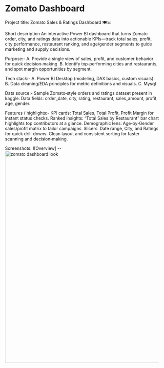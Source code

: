 # Zomato Dashboard
Project title:
Zomato Sales & Ratings Dashboard 🍽️📊

Short description
An interactive Power BI dashboard that turns Zomato order, city, and ratings data into actionable KPIs—track total sales, profit, city performance, restaurant ranking, and age/gender segments to guide marketing and supply decisions.

Purpose:-
A. Provide a single view of sales, profit, and customer behavior for quick decision‑making.
B. Identify top‑performing cities and restaurants, and spot margin opportunities by segment.

Tech stack:-
A. Power BI Desktop (modeling, DAX basics, custom visuals).
B. Data cleaning/EDA principles for metric definitions and visuals.
C. Mysql

Data source:-
Sample Zomato‑style orders and ratings dataset present in kaggle.
Data fields: order_date, city, rating, restaurant, sales_amount, profit, age, gender.

Features / highlights:-
KPI cards: Total Sales, Total Profit, Profit Margin for instant status checks.
Ranked insights: “Total Sales by Restaurant” bar chart highlights top contributors at a glance.
Demographic lens: Age‑by‑Gender sales/profit matrix to tailor campaigns.
Slicers: Date range, City, and Ratings for quick drill‑downs.
Clean layout and consistent sorting for faster scanning and decision‑making.

Screenshots:
![Overview] -- 
<img width="1286" height="695" alt="zomato dashboard look" src="https://github.com/user-attachments/assets/dd666f02-a1a8-4ece-b9f4-22b2917a7ea9" />
